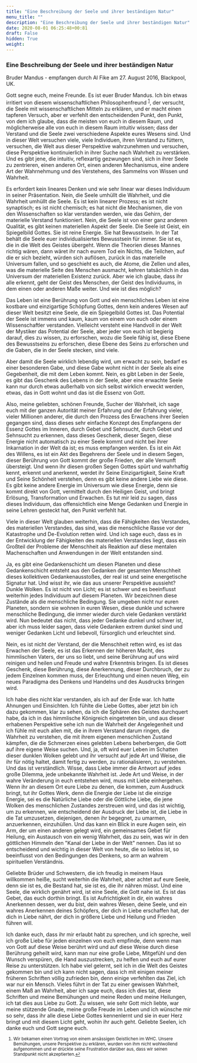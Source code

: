 ```yaml
---
title: "Eine Beschreibung der Seele und ihrer beständigen Natur"
menu_title: ""
description: "Eine Beschreibung der Seele und ihrer beständigen Natur"
date: 2020-08-01 06:25:48+00:81
draft: False
hidden: True
weight:
---
```

### Eine Beschreibung der Seele und ihrer beständigen Natur

Bruder Mandus - empfangen durch Al Fike am 27. August 2016, Blackpool, UK.

Gott segne euch, meine Freunde. Es ist euer Bruder Mandus. Ich bin etwas irritiert von diesem wissenschaftlichen Philosophenfreund <sup id="a1">[1](#f1)</sup>, der versucht, die Seele mit wissenschaftlichen Mitteln zu erklären, und er macht einen tapferen Versuch, aber er verfehlt den entscheidenden Punkt, den Punkt, von dem ich glaube, dass die meisten von euch in diesem Raum, und möglicherweise alle von euch in diesem Raum intuitiv wissen; dass der Verstand und die Seele zwei verschiedene Aspekte eures Wesens sind. Und in dieser Welt versuchen viele, viele Individuen, ihren Verstand zu füttern, versuchen, die Welt aus dieser Perspektive wahrzunehmen und versuchen, diese Perspektive kontinuierlich in ihrer Suche nach Wahrheit zu verstärken. Und es gibt jene, die intuitiv, reflexartig gezwungen sind, sich in ihrer Seele zu zentrieren, einen anderen Ort, einen anderen Mechanismus, eine andere Art der Wahrnehmung und des Verstehens, des Sammelns von Wissen und Wahrheit.

Es erfordert kein lineares Denken und wie sehr linear war dieses Individuum in seiner Präsentation. Nein, die Seele umhüllt die Wahrheit, und die Wahrheit umhüllt die Seele. Es ist kein linearer Prozess; es ist nicht synaptisch; es ist nicht chemisch; es hat nicht die Mechanismen, die von den Wissenschaften so klar verstanden werden, wie das Gehirn, der materielle Verstand funktioniert. Nein, die Seele ist von einer ganz anderen Qualität, es gibt keinen materiellen Aspekt der Seele. Die Seele ist Geist, ein Spiegelbild Gottes. Sie ist reine Energie. Sie hat Bewusstsein. In der Tat behält die Seele euer individualisiertes Bewusstsein für immer. Sie ist es, die in die Welt des Geistes übergeht. Wenn die Theorien dieses Mannes richtig wären, dann wäret ihr nach eurem Tod ein Nichts, die Teilchen, auf die er sich bezieht, würden sich auflösen, zurück in das materielle Universum fallen, und so geschieht es auch, die Atome, die Zellen und alles, was die materielle Seite des Menschen ausmacht, kehren tatsächlich in das Universum der materiellen Existenz zurück. Aber wie ich glaube, dass ihr alle erkennt, geht der Geist des Menschen, der Geist des Individuums, in dem einen oder anderen Maße weiter. Und wie ist dies möglich?

Das Leben ist eine Berührung von Gott und ein menschliches Leben ist eine kostbare und einzigartige Schöpfung Gottes, denn kein anderes Wesen auf dieser Welt besitzt eine Seele, die ein Spiegelbild Gottes ist. Das Potential der Seele ist immens und kaum, kaum von einem von euch oder einem Wissenschaftler verstanden. Vielleicht versteht eine Handvoll in der Welt der Mystiker das Potential der Seele, aber jeder von euch ist begierig darauf, dies zu wissen, zu erforschen, wozu die Seele fähig ist, diese Ebene des Bewusstseins zu erforschen, diese Ebene des Seins zu erforschen und die Gaben, die in der Seele stecken, sind viele.

Aber damit die Seele wirklich lebendig wird, um erwacht zu sein, bedarf es einer besonderen Gabe, und diese Gabe wohnt nicht in der Seele als eine Gegebenheit, die mit dem Leben kommt. Nein, es gibt Leben in der Seele, es gibt das Geschenk des Lebens in der Seele, aber eine erwachte Seele kann nur durch etwas außerhalb von sich selbst wirklich erweckt werden, etwas, das in Gott wohnt und das ist die Essenz von Gott.

Also, meine geliebten, schönen Freunde, Sucher der Wahrheit, ich sage euch mit der ganzen Autorität meiner Erfahrung und der Erfahrung vieler, vieler Millionen anderer, die durch den Prozess des Erwachens ihrer Seelen gegangen sind, dass dieses sehr einfache Konzept des Empfangens der Essenz Gottes im Inneren, durch Gebet und Sehnsucht, durch Gebet und Sehnsucht zu erkennen, dass dieses Geschenk, dieser Segen, diese Energie nicht automatisch zu einer Seele kommt und nicht bei ihrer Inkarnation in der Welt da ist; es muss empfangen werden. Es ist ein Akt des Willens, es ist ein Akt des Begehrens der Seele und in diesem Segen, dieser Berührung von Gott kommt der große Frieden, der alle Vernunft übersteigt. Und wenn ihr diesen großen Segen Gottes spürt und wahrhaftig kennt, erkennt und anerkennt, werdet ihr Seine Einzigartigkeit, Seine Kraft und Seine Schönheit verstehen, denn es gibt keine andere Liebe wie diese. Es gibt keine andere Energie im Universum wie diese Energie, denn sie kommt direkt von Gott, vermittelt durch den Heiligen Geist, und bringt Erlösung, Transformation und Erwachen. Es tut mir leid zu sagen, dass dieses Individuum, das offensichtlich eine Menge Gedanken und Energie in seine Lehren gesteckt hat, den Punkt verfehlt hat.

Viele in dieser Welt glauben weiterhin, dass die Fähigkeiten des Verstandes, des materiellen Verstandes, das sind, was die menschliche Rasse vor der Katastrophe und De-Evolution retten wird. Und ich sage euch, dass es in der Entwicklung der Fähigkeiten des materiellen Verstandes liegt, dass ein Großteil der Probleme der Menschheit als Reaktion auf diese mentalen Machenschaften und Anwendungen in der Welt entstanden sind.

Ja, es gibt eine Gedankenschicht um diesen Planeten und diese Gedankenschicht entsteht aus den Gedanken der gesamten Menschheit dieses kollektiven Gedankenausstoßes, der real ist und seine energetische Signatur hat. Und wisst ihr, wie das aus unserer Perspektive aussieht? Dunkle Wolken. Es ist nicht von Licht; es ist schwer und es beeinflusst weiterhin jedes Individuum auf diesem Planeten. Wir bezeichnen diese Zustände als die menschliche Bedingung. Sie umgeben nicht nur euren Planeten, sondern sie wohnen in euren Wesen, diese dunkle und schwere menschliche Bedingung, die immer wieder durch viele Gedanken verstärkt wird. Nun bedeutet das nicht, dass jeder Gedanke dunkel und schwer ist, aber ich muss leider sagen, dass viele Gedanken extrem dunkel sind und weniger Gedanken Licht und liebevoll, fürsorglich und erleuchtet sind.

Nein, es ist nicht der Verstand, der die Menschheit retten wird, es ist das Erwachen der Seele, es ist das Erkennen der höheren Macht, des himmlischen Vaters, der uns so liebt, und seine Berührung auf uns wird reinigen und heilen und Freude und wahre Erkenntnis bringen. Es ist dieses Geschenk, diese Berührung, diese Anerkennung, dieser Durchbruch, der zu jedem Einzelnen kommen muss, der Erleuchtung und einen neuen Weg, ein neues Paradigma des Denkens und Handelns und des Ausdrucks bringen wird.

Ich habe dies nicht klar verstanden, als ich auf der Erde war. Ich hatte Ahnungen und Einsichten. Ich fühlte die Liebe Gottes, aber jetzt bin ich dazu gekommen, klar zu sehen, da ich die Sphären des Geistes durchquert habe, da ich in das himmlische Königreich eingetreten bin, und aus dieser erhabenen Perspektive sehe ich nun die Wahrheit der Angelegenheit und ich fühle mit euch allen mit, die in ihrem Verstand darum ringen, die Wahrheit zu verstehen, die mit ihrem eigenen menschlichen Zustand kämpfen, die die Schmerzen eines gelebten Lebens beherbergen, die Gott auf ihre eigene Weise suchen. Und, ja, oft wird euer Leben im Schatten dieser dunklen Wolken gelebt und ihr versucht auf jede Art und Weise, die ihr für nötig haltet, damit fertig zu werden, zu rationalisieren, zu verstehen. Und das ist verständlich. Wisse, dass Liebe immer die Antwort auf jedes große Dilemma, jede unbekannte Wahrheit ist. Jede Art und Weise, in der wahre Veränderung in euch entstehen wird, muss mit Liebe einhergehen. Wenn ihr an diesem Ort eure Liebe zu denen, die kommen, zum Ausdruck bringt, tut ihr Gottes Werk, denn die Energie der Liebe ist die einzige Energie, sei es die Natürliche Liebe oder die Göttliche Liebe, die jene Wolken des menschlichen Zustandes zerstreuen wird, und das ist wichtig, um zu erkennen, wie entscheidend der Ausdruck der Liebe ist, die Liebe in die Tat umzusetzen, diejenigen, denen ihr begegnet, zu umarmen, anzuerkennen, einzuhüllen. Und das kann ein Blick in eure Augen sein, ein Arm, der um einen anderen gelegt wird, ein gemeinsames Gebet für Heilung, ein Austausch von ein wenig Wahrheit, das zu sein, was wir in den göttlichen Himmeln den "Kanal der Liebe in der Welt" nennen.  Das ist so entscheidend und wichtig in dieser Welt von heute, die so lieblos ist, so beeinflusst von den Bedingungen des Denkens, so arm an wahrem spirituellen Verständnis.

Geliebte Brüder und Schwestern, die ich freudig in meinem Haus willkommen heiße, sucht weiterhin die Wahrheit, aber achtet auf eure Seele, denn sie ist es, die Bestand hat, sie ist es, die ihr nähren müsst. Und eine Seele, die wirklich genährt wird, ist eine Seele, die Gott nahe ist. Es ist das Gebet, das euch dorthin bringt. Es ist Aufrichtigkeit in dir, ein wahres Anerkennen dessen, wer du bist, dein wahres Wesen, deine Seele, und ein wahres Anerkennen deines Schöpfers, der dich in Liebe erschaffen hat, der dich in Liebe nährt, der dich in größere Liebe und Heilung und Frieden führen will.

Ich danke euch, dass ihr mir erlaubt habt zu sprechen, und ich spreche, weil ich große Liebe für jeden einzelnen von euch empfinde, denn wenn man von Gott auf diese Weise berührt wird und auf diese Weise durch diese Berührung geheilt wird, kann man nur eine große Liebe, Mitgefühl und den Wunsch verspüren, die Hand auszustrecken, zu helfen und euch auf eurer Reise zu unterstützen. Ich habe viel gelernt, seit ich in die Welt des Geistes gekommen bin und ich kann nicht sagen, dass ich mit einigen meiner früheren Schriften völlig zufrieden bin, denn einige verfehlten das Ziel, ich war nur ein Mensch. Vieles führt in der Tat zu einer gewissen Wahrheit, einem Maß an Wahrheit, aber ich sage euch, dass ich dies tat, diese Schriften und meine Bemühungen und meine Reden und meine Heilungen, ich tat dies aus Liebe zu Gott. Zu wissen, wie sehr Gott mich liebte, war meine stützende Gnade, meine große Freude im Leben und ich wünsche mir so sehr, dass ihr alle diese Liebe Gottes kennenlernt und sie in euer Herz bringt und mit diesem Licht geht, wohin ihr auch geht. Geliebte Seelen, ich danke euch und Gott segne euch.
<small>

1. <large id="f1"> Wir bekamen einen Vortrag von einem ansässigen Geistlichen im WHC. Unsere Bemühungen, unsere Perspektive zu erklären, wurden von ihm nicht wohlwollend aufgenommen und er drückte seine Frustration darüber aus, dass wir seinen Standpunkt nicht akzeptierten.[↩](#a1)  
